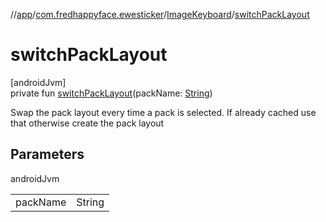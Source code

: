 //[app](../../../index.md)/[com.fredhappyface.ewesticker](../index.md)/[ImageKeyboard](index.md)/[switchPackLayout](switch-pack-layout.md)

# switchPackLayout

[androidJvm]\
private fun [switchPackLayout](switch-pack-layout.md)(packName: [String](https://kotlinlang.org/api/latest/jvm/stdlib/kotlin/-string/index.html))

Swap the pack layout every time a pack is selected. If already cached use that otherwise create the pack layout

## Parameters

androidJvm

| | |
|---|---|
| packName | String |
